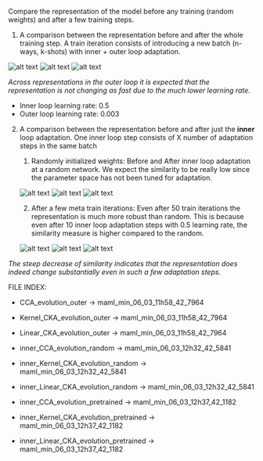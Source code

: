 Compare the representation of the model before any training (random weights) and after a few training steps.

1. A comparison between the representation before and after the whole training step. A train iteration consists of introducing a new batch (n-ways, k-shots) with inner + outer loop adaptation. 

![alt text](https://github.com/Kostis-S-Z/exploring_meta/blob/master/results/rep_similarity_check/CCA_evolution_outer.png "CCA Similarity")
![alt text](https://github.com/Kostis-S-Z/exploring_meta/blob/master/results/rep_similarity_check/Linear_CKA_evolution_outer.png "Linear CKA Similarity")
![alt text](https://github.com/Kostis-S-Z/exploring_meta/blob/master/results/rep_similarity_check/Kernel_CKA_evolution_outer.png "Kernel CKA Similarity")

_Across representations in the outer loop it is expected that the representation is not changing as fast due to the much lower learning rate._

- Inner loop learning rate: 0.5
- Outer loop learning rate: 0.003

2. A comparison between the representation before and after just the **inner** loop adaptation. One inner loop step consists of X number of adaptation steps in the same batch

    1. Randomly initialized weights: Before and After inner loop adaptation at a random network. We expect the similarity to be really low since the parameter space has not been tuned for adaptation. 

    ![alt text](https://github.com/Kostis-S-Z/exploring_meta/blob/master/results/rep_similarity_check/inner_CCA_evolution_random.png "CCA Similarity")
    ![alt text](https://github.com/Kostis-S-Z/exploring_meta/blob/master/results/rep_similarity_check/inner_Linear_CKA_evolution_random.png "Linear CKA Similarity")
    ![alt text](https://github.com/Kostis-S-Z/exploring_meta/blob/master/results/rep_similarity_check/inner_Kernel_CKA_evolution_random.png "Kernel CKA Similarity")
    
    2. After a few meta train iterations: Even after 50 train iterations the representation is much more robust than random. This is because even after 10 inner loop adaptation steps with 0.5 learning rate, the similarity measure is higher compared to the random.

    ![alt text](https://github.com/Kostis-S-Z/exploring_meta/blob/master/results/rep_similarity_check/inner_CCA_evolution_pretrained.png "CCA Similarity")
    ![alt text](https://github.com/Kostis-S-Z/exploring_meta/blob/master/results/rep_similarity_check/inner_Linear_CKA_evolution_pretrained.png "Linear CKA Similarity")
    ![alt text](https://github.com/Kostis-S-Z/exploring_meta/blob/master/results/rep_similarity_check/inner_Kernel_CKA_evolution_pretrained.png "Kernel CKA Similarity")


_The steep decrease of similarity indicates that the representation does indeed change substantially even in such a few adaptation steps._


FILE INDEX:

- CCA_evolution_outer -> maml_min_06_03_11h58_42_7964
- Kernel_CKA_evolution_outer -> maml_min_06_03_11h58_42_7964
- Linear_CKA_evolution_outer -> maml_min_06_03_11h58_42_7964


- inner_CCA_evolution_random -> maml_min_06_03_12h32_42_5841
- inner_Kernel_CKA_evolution_random -> maml_min_06_03_12h32_42_5841
- inner_Linear_CKA_evolution_random -> maml_min_06_03_12h32_42_5841


- inner_CCA_evolution_pretrained -> maml_min_06_03_12h37_42_1182
- inner_Kernel_CKA_evolution_pretrained -> maml_min_06_03_12h37_42_1182
- inner_Linear_CKA_evolution_pretrained -> maml_min_06_03_12h37_42_1182
